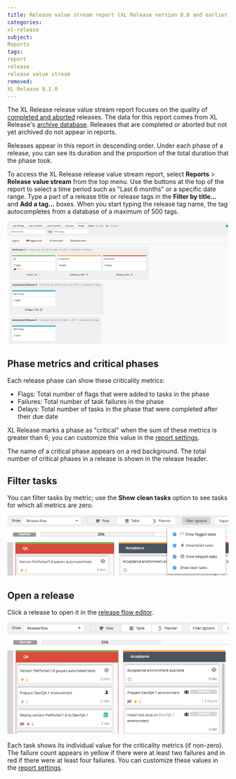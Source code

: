 ```yaml
---
title: Release value stream report (XL Release version 8.0 and earlier)
categories:
xl-release
subject:
Reports
tags:
report
release
release value stream
removed:
XL Release 8.1.0
---
```


The XL Release release value stream report focuses on the quality of [completed and aborted](/xl-release/concept/release-life-cycle.html) releases. The data for this report comes from XL Release's [archive database](/xl-release/concept/how-archiving-works.html). Releases that are completed or aborted but not yet archived do not appear in reports.

Releases appear in this report in descending order. Under each phase of a release, you can see its duration and the proportion of the total duration that the phase took.

To access the XL Release release value stream report, select **Reports** > **Release value stream** from the top menu. Use the buttons at the top of the report to select a time period such as "Last 6 months" or a specific date range. Type a part of a release title or release tags in the **Filter by title...** and **Add a tag...** boxes. When you start typing the release tag name, the tag autocompletes from a database of a maximum of 500 tags.

![Release Value Stream](../images/release-value-stream.png)

## Phase metrics and critical phases

Each release phase can show these criticality metrics:

* Flags: Total number of flags that were added to tasks in the phase
* Failures: Total number of task failures in the phase
* Delays: Total number of tasks in the phase that were completed after their due date

XL Release marks a phase as "critical" when the sum of these metrics is greater than 6; you can customize this value in the [report settings](/xl-release/how-to/configure-xl-release-general-settings.html#reports).

The name of a critical phase appears on a red background. The total number of critical phases in a release is shown in the release header.

## Filter tasks

You can filter tasks by metric; use the **Show clean tasks** option to see tasks for which all metrics are zero.

![Completed release filter](../images/completed-release-filter.png)

## Open a release

Click a release to open it in the [release flow editor](/xl-release/how-to/using-the-release-flow-editor.html).

![Completed release](../images/completed-release.png)

Each task shows its individual value for the criticality metrics (if non-zero). The failure count appears in yellow if there were at least two failures and in red if there were at least four failures. You can customize these values in the [report settings](/xl-release/how-to/configure-xl-release-general-settings.html#reports).
